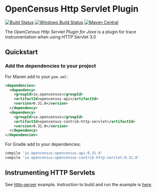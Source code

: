 # OpenCensus Http Servlet Plugin
[![Build Status][travis-image]][travis-url]
[![Windows Build Status][appveyor-image]][appveyor-url]
[![Maven Central][maven-image]][maven-url]

The *OpenCensus Http Servlet Plugin for Java* is a plugin for trace instrumentation when using HTTP Servlet 3.0

## Quickstart

### Add the dependencies to your project

For Maven add to your `pom.xml`:
```xml
<dependencies>
  <dependency>
    <groupId>io.opencensus</groupId>
    <artifactId>opencensus-api</artifactId>
    <version>0.31.0</version>
  </dependency>
  <dependency>
    <groupId>io.opencensus</groupId>
    <artifactId>opencensus-contrib-http-servlet</artifactId>
    <version>0.31.0</version>
  </dependency>
</dependencies>
```

For Gradle add to your dependencies:
```groovy
compile 'io.opencensus:opencensus-api:0.31.0'
compile 'io.opencensus:opencensus-contrib-http-servlet:0.31.0'
```

## Instrumenting HTTP Servlets

See [http-server][httpservlet-code] example. Instruction to build and run the example is [here][httpservlet-run].

[travis-image]: https://travis-ci.org/census-instrumentation/opencensus-java.svg?branch=master
[travis-url]: https://travis-ci.org/census-instrumentation/opencensus-java
[appveyor-image]: https://ci.appveyor.com/api/projects/status/hxthmpkxar4jq4be/branch/master?svg=true
[appveyor-url]: https://ci.appveyor.com/project/opencensusjavateam/opencensus-java/branch/master
[maven-image]: https://maven-badges.herokuapp.com/maven-central/io.opencensus/opencensus-contrib-http-servlet/badge.svg
[maven-url]: https://maven-badges.herokuapp.com/maven-central/io.opencensus/opencensus-contrib-http-servlet
[httpservlet-run]: https://github.com/census-instrumentation/opencensus-java/tree/master/examples#to-run-http-server-and-client
[httpservlet-code]: https://github.com/census-instrumentation/opencensus-java/blob/master/examples/src/main/java/io/opencensus/examples/http/jetty/server/HelloWorldServer.java
